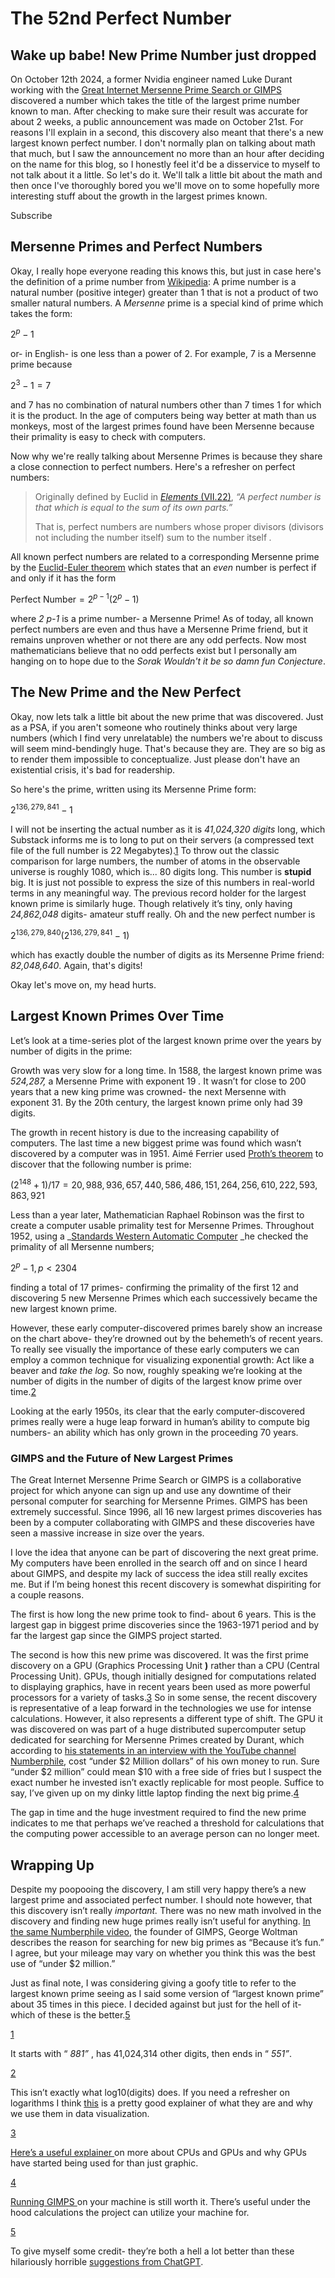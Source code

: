 # The 52nd Perfect Number

## Wake up babe! New Prime Number just dropped

On October 12th 2024, a former Nvidia engineer named Luke Durant working with the [Great Internet Mersenne Prime Search or GIMPS](https://www.mersenne.org/) discovered a number which takes the title of the largest prime number known to man. After checking to make sure their result was accurate for about 2 weeks, a public announcement was made on October 21st. For reasons I'll explain in a second, this discovery also meant that there's a new largest known perfect number. I don't normally plan on talking about math that much, but I saw the announcement no more than an hour after deciding on the name for this blog, so I honestly feel it'd be a disservice to myself to not talk about it a little. So let's do it. We'll talk a little bit about the math and then once I've thoroughly bored you we'll move on to some hopefully more interesting stuff about the growth in the largest primes known.

Subscribe

## Mersenne Primes and Perfect Numbers

Okay, I really hope everyone reading this knows this, but just in case here's the definition of a prime number from [Wikipedia](https://en.wikipedia.org/wiki/Prime_number): A prime number is a natural number (positive integer) greater than 1 that is not a product of two smaller natural numbers. A _Mersenne_ prime is a special kind of prime which takes the form: 

$2^p-1$

or- in English- is one less than a power of 2. For example, 7 is a Mersenne prime because 

$2^3-1=7$

and 7 has no combination of natural numbers other than 7 times 1 for which it is the product. In the age of computers being way better at math than us monkeys, most of the largest primes found have been Mersenne because their primality is easy to check with computers.

Now why we're really talking about Mersenne Primes is because they share a close connection to perfect numbers. Here's a refresher on perfect numbers: 

> Originally defined by Euclid in _[Elements](http://aleph0.clarku.edu/~djoyce/elements/bookVII/defVII22.html)_[ (VII.22)](http://aleph0.clarku.edu/~djoyce/elements/bookVII/defVII22.html), _“A perfect number is that which is equal to the sum of its own parts.”_
> 
> That is, perfect numbers are numbers whose proper divisors (divisors not including the number itself) sum to the number itself _._

All known perfect numbers are related to a corresponding Mersenne prime by the [Euclid-Euler theorem](https://en.wikipedia.org/wiki/Euclid%E2%80%93Euler_theorem#:~:text=The%20Euclid%E2%80%93Euler%20theorem%20is,1%20is%20a%20prime%20number.) which states that an _even_ number is perfect if and only if it has the form 

$\text{Perfect Number}=2^{p-1}(2^{p}-1)$

where _2 p-1_ is a prime number- a Mersenne Prime! As of today, all known perfect numbers are even and thus have a Mersenne Prime friend, but it remains unproven whether or not there are any odd perfects. Now most mathematicians believe that no odd perfects exist but I personally am hanging on to hope due to the _Sorak Wouldn't it be so damn fun Conjecture_.

## The New Prime and the New Perfect

Okay, now lets talk a little bit about the new prime that was discovered. Just as a PSA, if you aren't someone who routinely thinks about very large numbers (which I find very unrelatable) the numbers we're about to discuss will seem mind-bendingly huge. That's because they are. They are so big as to render them impossible to conceptualize. Just please don't have an existential crisis, it's bad for readership. 

So here's the prime, written using its Mersenne Prime form:

$2^{136,279,841}-1$

I will not be inserting the actual number as it is _41,024,320 digits_ long, which Substack informs me is to long to put on their servers (a compressed text file of the full number is 22 Megabytes).[1](https://perfectnumbers.substack.com/p/the-52nd-perfect-number#footnote-1-150858800) To throw out the classic comparison for large numbers, the number of atoms in the observable universe is roughly 1080, which is... 80 digits long. This number is **stupid** big. It is just not possible to express the size of this numbers in real-world terms in any meaningful way. The previous record holder for the largest known prime is similarly huge. Though relatively it’s tiny, only having _24,862,048_ digits- amateur stuff really. Oh and the new perfect number is 

$2^{136,279,840}(2^{136,279,841}-1)$

which has exactly double the number of digits as its Mersenne Prime friend: _82,048,640_. Again, that's digits!

Okay let's move on, my head hurts.

## Largest Known Primes Over Time

Let’s look at a time-series plot of the largest known prime over the years by number of digits in the prime:

Growth was very slow for a long time. In 1588, the largest known prime was _524,287,_ a Mersenne Prime with exponent 19 _._ It wasn’t for close to 200 years that a new king prime was crowned- the next Mersenne with exponent 31. By the 20th century, the largest known prime only had 39 digits.

The growth in recent history is due to the increasing capability of computers. The last time a new biggest prime was found which wasn’t discovered by a computer was in 1951. Aimé Ferrier used [Proth’s theorem](https://en.wikipedia.org/wiki/Proth%27s_theorem) to discover that the following number is prime:

$(2^{148}+1)/17 = 20,988,936,657,440,586,486,151,264,256,610,222,593,863,921$

Less than a year later, Mathematician Raphael Robinson was the first to create a computer usable primality test for Mersenne Primes. Throughout 1952, using a _[Standards Western Automatic Computer](https://en.wikipedia.org/wiki/SWAC_\(computer\)) _he checked the primality of all Mersenne numbers;

$2^p-1,p<2304$

finding a total of 17 primes- confirming the primality of the first 12 and discovering 5 new Mersenne Primes which each successively became the new largest known prime.

However, these early computer-discovered primes barely show an increase on the chart above- they’re drowned out by the behemeth’s of recent years. To really see visually the importance of these early computers we can employ a common technique for visualizing exponential growth: Act like a beaver and _take the log._ So now, roughly speaking we’re looking at the number of digits in the number of digits of the largest know prime over time.[2](https://perfectnumbers.substack.com/p/the-52nd-perfect-number#footnote-2-150858800)

Looking at the early 1950s, its clear that the early computer-discovered primes really were a huge leap forward in human’s ability to compute big numbers- an ability which has only grown in the proceeding 70 years. 

### GIMPS and the Future of New Largest Primes

The Great Internet Mersenne Prime Search or GIMPS is a collaborative project for which anyone can sign up and use any downtime of their personal computer for searching for Mersenne Primes. GIMPS has been extremely successful. Since 1996, all 16 new largest primes discoveries has been by a computer collaborating with GIMPS and these discoveries have seen a massive increase in size over the years.

I love the idea that anyone can be part of discovering the next great prime. My computers have been enrolled in the search off and on since I heard about GIMPS, and despite my lack of success the idea still really excites me. But if I’m being honest this recent discovery is somewhat dispiriting for a couple reasons.

The first is how long the new prime took to find- about 6 years. This is the largest gap in biggest prime discoveries since the 1963-1971 period and by far the largest gap since the GIMPS project started.

The second is how this new prime was discovered. It was the first prime discovery on a GPU (Graphics Processing Unit **)** rather than a CPU (Central Processing Unit). GPUs, though initially designed for computations related to displaying graphics, have in recent years been used as more powerful processors for a variety of tasks.[3](https://perfectnumbers.substack.com/p/the-52nd-perfect-number#footnote-3-150858800) So in some sense, the recent discovery is representative of a leap forward in the technologies we use for intense calculations. However, it also represents a different type of shift. The GPU it was discovered on was part of a huge distributed supercomputer setup dedicated for searching for Mersenne Primes created by Durant, which according to [his statements in an interview with the YouTube channel Numberphile](https://youtu.be/Yp4ilFOtoeg?t=433), cost “under $2 Million dollars” of his own money to run. Sure “under $2 million” could mean $10 with a free side of fries but I suspect the exact number he invested isn’t exactly replicable for most people. Suffice to say, I’ve given up on my dinky little laptop finding the next big prime.[4](https://perfectnumbers.substack.com/p/the-52nd-perfect-number#footnote-4-150858800)

The gap in time and the huge investment required to find the new prime indicates to me that perhaps we’ve reached a threshold for calculations that the computing power accessible to an average person can no longer meet.

## Wrapping Up

Despite my poopooing the discovery, I am still very happy there’s a new largest prime and associated perfect number. I should note however, that this discovery isn’t really _important._ There was no new math involved in the discovery and finding new huge primes really isn’t useful for anything. [In the same Numberphile video](https://youtu.be/Yp4ilFOtoeg?t=518), the founder of GIMPS, George Woltman describes the reason for searching for new big primes as “Because it’s fun.” I agree, but your mileage may vary on whether you think this was the best use of “under $2 million.”

Just as final note, I was considering giving a goofy title to refer to the largest known prime seeing as I said some version of “largest known prime” about 35 times in this piece. I decided against but just for the hell of it- which of these is the better.[5](https://perfectnumbers.substack.com/p/the-52nd-perfect-number#footnote-5-150858800)

[](https://perfectnumbers.substack.com/p/the-52nd-perfect-number#poll-229189)


[1](https://perfectnumbers.substack.com/p/the-52nd-perfect-number#footnote-anchor-1-150858800)

It starts with “ _881”_ , has 41,024,314 other digits, then ends in “ _551”_. 

[2](https://perfectnumbers.substack.com/p/the-52nd-perfect-number#footnote-anchor-2-150858800)

This isn’t exactly what log10(digits) does. If you need a refresher on logarithms I think [this](https://www.snexplores.org/article/explainer-what-are-logarithms-exponents) is a pretty good explainer of what they are and why we use them in data visualization.

[3](https://perfectnumbers.substack.com/p/the-52nd-perfect-number#footnote-anchor-3-150858800)

[Here’s a useful explainer ](https://www.splunk.com/en_us/blog/learn/cpu-vs-gpu.html)on more about CPUs and GPUs and why GPUs have started being used for than just graphic.

[4](https://perfectnumbers.substack.com/p/the-52nd-perfect-number#footnote-anchor-4-150858800)

[Running GIMPS ](https://www.mersenne.org/gettingstarted/)on your machine is still worth it. There’s useful under the hood calculations the project can utilize your machine for.

[5](https://perfectnumbers.substack.com/p/the-52nd-perfect-number#footnote-anchor-5-150858800)

To give myself some credit- they’re both a hell a lot better than these hilariously horrible [suggestions from ChatGPT](https://chatgpt.com/share/672019b8-8fe0-800c-a60c-0738c889b248).

